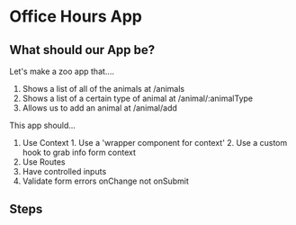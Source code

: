 # Office Hours App

## What should our App be?

  Let's make a zoo app that....

  1. Shows a list of all of the animals at /animals
  2. Shows a list of a certain type of animal at /animal/:animalType
  3. Allows us to add an animal at /animal/add

  This app should...

  1. Use Context
    1. Use a 'wrapper component for context'
    2. Use a custom hook to grab info form context
  2. Use Routes
  3. Have controlled inputs
  4. Validate form errors onChange not onSubmit

## Steps
